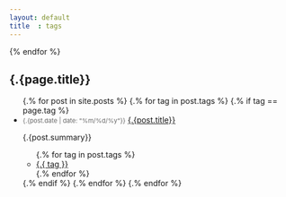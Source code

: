 ```yaml
---
layout: default
title  : tags
---
```


{% endfor %}
<h2 class="post_title">{.{page.title}}</h2>
<ul>
  {.% for post in site.posts %}
  {.% for tag in post.tags %}
  {.% if tag == page.tag %}
  <li class="archive_list">
    <time style="color:#666;font-size:11px;" datetime='{.{post.date | date: "%Y-%m-%d"}}'>{.{post.date | date: "%m/%d/%y"}}</time> <a class="archive_list_article_link" href='{.{post.url}}'>{.{post.title}}</a>
    <p class="summary">{.{post.summary}}</p>
    <ul class="tag_list">
      {.% for tag in post.tags %}
      <li class="inline archive_list"><a class="tag_list_link" href="/tag/{.{ tag }}">{.{ tag }}</a></li>
      {.% endfor %}
    </ul>
  </li>
  {.% endif %}
  {.% endfor %}
  {.% endfor %}
</ul>


